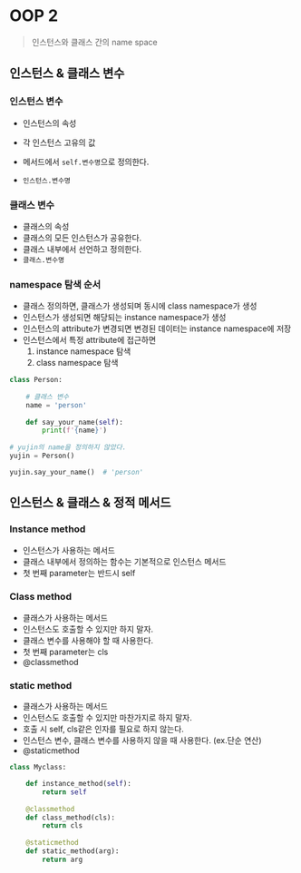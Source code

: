 # OOP 2

> 인스턴스와 클래스 간의 name space



## 인스턴스 & 클래스 변수



### 인스턴스 변수

- 인스턴스의 속성

- 각 인스턴스 고유의 값 
- 메서드에서 `self.변수명`으로 정의한다. 
-  `인스턴스.변수명` 



### 클래스 변수

- 클래스의 속성
- 클래스의 모든 인스턴스가 공유한다.
- 클래스 내부에서 선언하고 정의한다.
- `클래스.변수명`



### namespace 탐색 순서

- 클래스 정의하면,  클래스가 생성되며 동시에 class namespace가 생성
- 인스턴스가 생성되면 해당되는 instance namespace가 생성
- 인스턴스의 attribute가 변경되면 변경된 데이터는 instance namespace에 저장
- 인스턴스에서 특정 attribute에 접근하면 
  1. instance namespace 탐색
  2. class namespace 탐색



```python
class Person:
    
    # 클래스 변수
    name = 'person'
    
    def say_your_name(self):
        print(f'{name}')
        
# yujin의 name을 정의하지 않았다.
yujin = Person()

yujin.say_your_name()  # 'person'
```



## 인스턴스 & 클래스 & 정적 메서드



### Instance method

- 인스턴스가 사용하는 메서드
- 클래스 내부에서 정의하는 함수는 기본적으로 인스턴스 메서드
- 첫 번째 parameter는 반드시 self



### Class method

- 클래스가 사용하는 메서드
- 인스턴스도 호출할 수 있지만 하지 말자.
- 클래스 변수를 사용해야 할 때 사용한다.
- 첫 번째 parameter는 cls 
- @classmethod



### static method

- 클래스가 사용하는 메서드
- 인스턴스도 호출할 수 있지만 마찬가지로 하지 말자.
- 호출 시 self, cls같은 인자를 필요로 하지 않는다. 
- 인스턴스 변수, 클래스 변수를 사용하지 않을 때 사용한다. (ex.단순 연산)
- @staticmethod



```python
class Myclass:

	def instance_method(self):
        return self
    
    @classmethod
    def class_method(cls):
        return cls
    
    @staticmethod
    def static_method(arg):
        return arg
```

